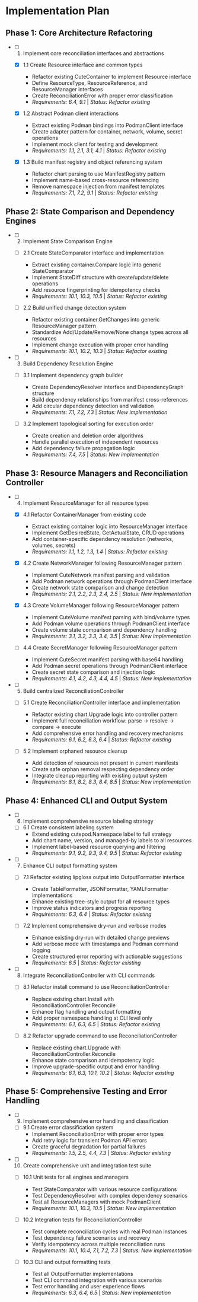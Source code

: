 # Implementation Plan

## Phase 1: Core Architecture Refactoring

- [ ] 1. Implement core reconciliation interfaces and abstractions
  - [x] 1.1 Create Resource interface and common types
    - Refactor existing CuteContainer to implement Resource interface
    - Define ResourceType, ResourceReference, and ResourceManager interfaces
    - Create ReconciliationError with proper error classification
    - _Requirements: 6.4, 9.1_ | _Status: Refactor existing_
  - [x] 1.2 Abstract Podman client interactions
    - Extract existing Podman bindings into PodmanClient interface
    - Create adapter pattern for container, network, volume, secret operations
    - Implement mock client for testing and development
    - _Requirements: 1.1, 2.1, 3.1, 4.1_ | _Status: Refactor existing_

  - [x] 1.3 Build manifest registry and object referencing system



    - Refactor chart parsing to use ManifestRegistry pattern
    - Implement name-based cross-resource referencing
    - Remove namespace injection from manifest templates
    - _Requirements: 7.1, 7.2, 9.1_ | _Status: Refactor existing_

## Phase 2: State Comparison and Dependency Engines

- [ ] 2. Implement State Comparison Engine
  - [ ] 2.1 Create StateComparator interface and implementation
    - Extract existing container.Compare logic into generic StateComparator
    - Implement StateDiff structure with create/update/delete operations
    - Add resource fingerprinting for idempotency checks
    - _Requirements: 10.1, 10.3, 10.5_ | _Status: Refactor existing_

  - [ ] 2.2 Build unified change detection system
    - Refactor existing container.GetChanges into generic ResourceManager pattern
    - Standardize Add/Update/Remove/None change types across all resources
    - Implement change execution with proper error handling
    - _Requirements: 10.1, 10.2, 10.3_ | _Status: Refactor existing_

- [ ] 3. Build Dependency Resolution Engine
  - [ ] 3.1 Implement dependency graph builder
    - Create DependencyResolver interface and DependencyGraph structure
    - Build dependency relationships from manifest cross-references
    - Add circular dependency detection and validation
    - _Requirements: 7.1, 7.2, 7.3_ | _Status: New implementation_

  - [ ] 3.2 Implement topological sorting for execution order
    - Create creation and deletion order algorithms
    - Handle parallel execution of independent resources
    - Add dependency failure propagation logic
    - _Requirements: 7.4, 7.5_ | _Status: New implementation_

## Phase 3: Resource Managers and Reconciliation Controller

- [ ] 4. Implement ResourceManager for all resource types
  - [x] 4.1 Refactor ContainerManager from existing code
    - Extract existing container logic into ResourceManager interface
    - Implement GetDesiredState, GetActualState, CRUD operations
    - Add container-specific dependency resolution (networks, volumes, secrets)
    - _Requirements: 1.1, 1.2, 1.3, 1.4_ | _Status: Refactor existing_

  - [x] 4.2 Create NetworkManager following ResourceManager pattern
    - Implement CuteNetwork manifest parsing and validation
    - Add Podman network operations through PodmanClient interface
    - Create network state comparison and change detection
    - _Requirements: 2.1, 2.2, 2.3, 2.4, 2.5_ | _Status: New implementation_

  - [x] 4.3 Create VolumeManager following ResourceManager pattern
    - Implement CuteVolume manifest parsing with bind/volume types
    - Add Podman volume operations through PodmanClient interface
    - Create volume state comparison and dependency handling
    - _Requirements: 3.1, 3.2, 3.3, 3.4, 3.5_ | _Status: New implementation_

  - [ ] 4.4 Create SecretManager following ResourceManager pattern
    - Implement CuteSecret manifest parsing with base64 handling
    - Add Podman secret operations through PodmanClient interface
    - Create secret state comparison and injection logic
    - _Requirements: 4.1, 4.2, 4.3, 4.4, 4.5_ | _Status: New implementation_

- [ ] 5. Build centralized ReconciliationController
  - [ ] 5.1 Create ReconciliationController interface and implementation
    - Refactor existing chart.Upgrade logic into controller pattern
    - Implement full reconciliation workflow: parse → resolve → compare → execute
    - Add comprehensive error handling and recovery mechanisms
    - _Requirements: 6.1, 6.2, 6.3, 6.4_ | _Status: Refactor existing_

  - [ ] 5.2 Implement orphaned resource cleanup
    - Add detection of resources not present in current manifests
    - Create safe orphan removal respecting dependency order
    - Integrate cleanup reporting with existing output system
    - _Requirements: 8.1, 8.2, 8.3, 8.4, 8.5_ | _Status: New implementation_

## Phase 4: Enhanced CLI and Output System

- [ ] 6. Implement comprehensive resource labeling strategy
  - [ ] 6.1 Create consistent labeling system
    - Extend existing cutepod.Namespace label to full strategy
    - Add chart name, version, and managed-by labels to all resources
    - Implement label-based resource querying and filtering
    - _Requirements: 9.1, 9.2, 9.3, 9.4, 9.5_ | _Status: Refactor existing_

- [ ] 7. Enhance CLI output formatting system
  - [ ] 7.1 Refactor existing lipgloss output into OutputFormatter interface
    - Create TableFormatter, JSONFormatter, YAMLFormatter implementations
    - Enhance existing tree-style output for all resource types
    - Improve status indicators and progress reporting
    - _Requirements: 6.3, 6.4_ | _Status: Refactor existing_

  - [ ] 7.2 Implement comprehensive dry-run and verbose modes
    - Enhance existing dry-run with detailed change previews
    - Add verbose mode with timestamps and Podman command logging
    - Create structured error reporting with actionable suggestions
    - _Requirements: 6.5_ | _Status: Refactor existing_

- [ ] 8. Integrate ReconciliationController with CLI commands
  - [ ] 8.1 Refactor install command to use ReconciliationController
    - Replace existing chart.Install with ReconciliationController.Reconcile
    - Enhance flag handling and output formatting
    - Add proper namespace handling at CLI level only
    - _Requirements: 6.1, 6.3, 6.5_ | _Status: Refactor existing_

  - [ ] 8.2 Refactor upgrade command to use ReconciliationController
    - Replace existing chart.Upgrade with ReconciliationController.Reconcile
    - Enhance state comparison and idempotency logic
    - Improve upgrade-specific output and error handling
    - _Requirements: 6.1, 6.3, 10.1, 10.2_ | _Status: Refactor existing_

## Phase 5: Comprehensive Testing and Error Handling

- [ ] 9. Implement comprehensive error handling and classification
  - [ ] 9.1 Create error classification system
    - Implement ReconciliationError with proper error types
    - Add retry logic for transient Podman API errors
    - Create graceful degradation for partial failures
    - _Requirements: 1.5, 2.5, 4.4, 7.3_ | _Status: Refactor existing_

- [ ] 10. Create comprehensive unit and integration test suite
  - [ ] 10.1 Unit tests for all engines and managers
    - Test StateComparator with various resource configurations
    - Test DependencyResolver with complex dependency scenarios
    - Test all ResourceManagers with mock PodmanClient
    - _Requirements: 10.1, 10.3, 10.5_ | _Status: New implementation_

  - [ ] 10.2 Integration tests for ReconciliationController
    - Test complete reconciliation cycles with real Podman instances
    - Test dependency failure scenarios and recovery
    - Verify idempotency across multiple reconciliation runs
    - _Requirements: 10.1, 10.4, 7.1, 7.2, 7.3_ | _Status: New implementation_

  - [ ] 10.3 CLI and output formatting tests
    - Test all OutputFormatter implementations
    - Test CLI command integration with various scenarios
    - Test error handling and user experience flows
    - _Requirements: 6.3, 6.4, 6.5_ | _Status: New implementation_
